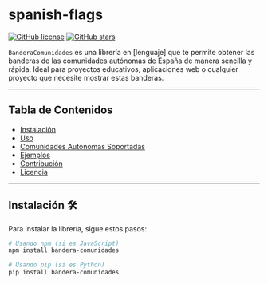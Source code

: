 # spanish-flags

[![GitHub license](https://img.shields.io/github/license/tu-usuario/tu-repositorio)](https://github.com/tu-usuario/tu-repositorio/blob/main/LICENSE)
[![GitHub stars](https://img.shields.io/github/stars/tu-usuario/tu-repositorio)](https://github.com/tu-usuario/tu-repositorio/stargazers)

`BanderaComunidades` es una librería en [lenguaje] que te permite obtener las banderas de las comunidades autónomas de España de manera sencilla y rápida. Ideal para proyectos educativos, aplicaciones web o cualquier proyecto que necesite mostrar estas banderas.

---

## Tabla de Contenidos
- [Instalación](#instalación)
- [Uso](#uso)
- [Comunidades Autónomas Soportadas](#comunidades-autónomas-soportadas)
- [Ejemplos](#ejemplos)
- [Contribución](#contribución)
- [Licencia](#licencia)

---

## Instalación 🛠️

Para instalar la librería, sigue estos pasos:

```bash
# Usando npm (si es JavaScript)
npm install bandera-comunidades

# Usando pip (si es Python)
pip install bandera-comunidades
